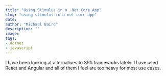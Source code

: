 ```yaml
---
title: "Using Stimulus in a .Net Core App"
slug: "using-stimulus-in-a-net-core-app"
date: 
author: "Michael Baird"
description: ""
image: 
tags:
- dotnet
- javascript
---
```


I have been looking at alternatives to SPA frameworks lately. I have used React and Angular and all of them I feel are 
too heavy for most use cases.